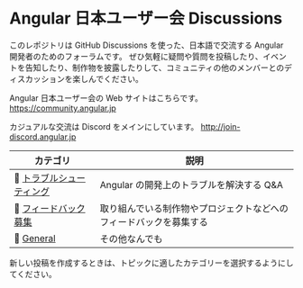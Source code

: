 # Angular 日本ユーザー会 Discussions

このレポジトリは GitHub Discussions を使った、日本語で交流する Angular 開発者のためのフォーラムです。
ぜひ気軽に疑問や質問を投稿したり、イベントを告知したり、制作物を披露したりして、コミュニティの他のメンバーとのディスカッションを楽しんでください。

Angular 日本ユーザー会の Web サイトはこちらです。
https://community.angular.jp

カジュアルな交流は Discord をメインにしています。
http://join-discord.angular.jp

| **カテゴリ**                                                                                                                                                                                  | **説明**                                                           |
| --------------------------------------------------------------------------------------------------------------------------------------------------------------------------------------------- | ------------------------------------------------------------------ |
| 👾 [トラブルシューティング](https://github.com/ng-japan/community/discussions/categories/%E3%83%88%E3%83%A9%E3%83%96%E3%83%AB%E3%82%B7%E3%83%A5%E3%83%BC%E3%83%86%E3%82%A3%E3%83%B3%E3%82%B0) | Angular の開発上のトラブルを解決する Q&A                           |
| 🦻 [フィードバック募集](https://github.com/ng-japan/community/discussions/categories/%E3%83%95%E3%82%A3%E3%83%BC%E3%83%89%E3%83%90%E3%83%83%E3%82%AF%E5%8B%9F%E9%9B%86)                       | 取り組んでいる制作物やプロジェクトなどへのフィードバックを募集する |
| 💬 [General](https://github.com/ng-japan/community/discussions/categories/general)                                                                                                            | その他なんでも                                                     |

新しい投稿を作成するときは、トピックに適したカテゴリーを選択するようにしてください。
